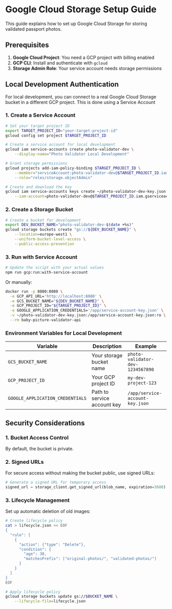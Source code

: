 # Google Cloud Storage Setup Guide

This guide explains how to set up Google Cloud Storage for storing validated passport photos.

## Prerequisites

1. **Google Cloud Project**: You need a GCP project with billing enabled
2. **GCP CLI**: Install and authenticate with `gcloud`
3. **Storage Admin Role**: Your service account needs storage permissions

## Local Development Authentication

For local development, you can connect to a real Google Cloud Storage bucket in a different GCP project. This is done using a Service Account

### **1. Create a Service Account**

```bash
# Set your target project ID
export TARGET_PROJECT_ID="your-target-project-id"
gcloud config set project $TARGET_PROJECT_ID

# Create a service account for local development
gcloud iam service-accounts create photo-validator-dev \
    --display-name="Photo Validator Local Development"

# Grant storage permissions
gcloud projects add-iam-policy-binding $TARGET_PROJECT_ID \
    --member="serviceAccount:photo-validator-dev@$TARGET_PROJECT_ID.iam.gserviceaccount.com" \
    --role="roles/storage.objectAdmin"

# Create and download the key
gcloud iam service-accounts keys create ~/photo-validator-dev-key.json \
    --iam-account=photo-validator-dev@$TARGET_PROJECT_ID.iam.gserviceaccount.com
```

### **2. Create a Storage Bucket**

```bash
# Create a bucket for development
export DEV_BUCKET_NAME="photo-validator-dev-$(date +%s)"
gcloud storage buckets create "gs://${DEV_BUCKET_NAME}" \
    --location=europe-west1 \
    --uniform-bucket-level-access \
    --public-access-prevention
```

### **3. Run with Service Account**

```bash
# Update the script with your actual values
npm run gcp:run:with-service-account
```

Or manually:

```bash
docker run -p 8080:8080 \
  -e GCP_API_URL='http://localhost:8080' \
  -e GCS_BUCKET_NAME="${DEV_BUCKET_NAME}" \
  -e GCP_PROJECT_ID="${TARGET_PROJECT_ID}" \
  -e GOOGLE_APPLICATION_CREDENTIALS='/app/service-account-key.json' \
  -v ~/photo-validator-dev-key.json:/app/service-account-key.json:ro \
  --rm baby-picture-validator-api
```

### **Environment Variables for Local Development**

| Variable | Description | Example |
|----------|-------------|---------|
| `GCS_BUCKET_NAME` | Your storage bucket name | `photo-validator-dev-1234567890` |
| `GCP_PROJECT_ID` | Your GCP project ID | `my-dev-project-123` |
| `GOOGLE_APPLICATION_CREDENTIALS` | Path to service account key | `/app/service-account-key.json` |

## Security Considerations

### 1. Bucket Access Control

By default, the bucket is private.

### 2. Signed URLs

For secure access without making the bucket public, use signed URLs:

```python
# Generate a signed URL for temporary access
signed_url = storage_client.get_signed_url(blob_name, expiration=3600)
```

### 3. Lifecycle Management

Set up automatic deletion of old images:

```bash
# Create lifecycle policy
cat > lifecycle.json << EOF
{
  "rule": [
    {
      "action": {"type": "Delete"},
      "condition": {
        "age": 30,
        "matchesPrefix": ["original-photos/", "validated-photos/"]
      }
    }
  ]
}
EOF

# Apply lifecycle policy
gcloud storage buckets update gs://$BUCKET_NAME \
    --lifecycle-file=lifecycle.json
```
